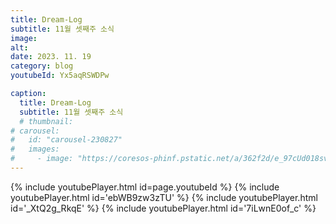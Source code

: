 ```yaml
---
title: Dream-Log
subtitle: 11월 셋째주 소식
image:
alt: 
date: 2023. 11. 19
category: blog
youtubeId: Yx5aqRSWDPw

caption:
  title: Dream-Log
  subtitle: 11월 셋째주 소식
  # thumbnail:
# carousel:
#   id: "carousel-230827"
#   images:
#     - image: "https://coresos-phinf.pstatic.net/a/362f2d/e_97cUd018svcx734nr98ssd9_echkc.jpg?type=e1920_std&cors=band"
---
```

{% include youtubePlayer.html id=page.youtubeId %}
{% include youtubePlayer.html id='ebWB9zw3zTU' %}
{% include youtubePlayer.html id='_XtQ2g_RkqE' %}
{% include youtubePlayer.html id='7iLwnE0of_c' %}
